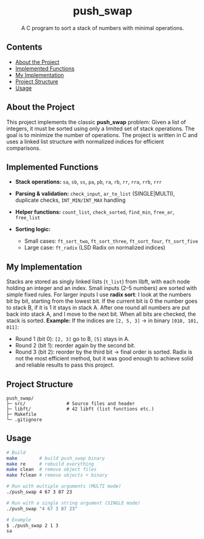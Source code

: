 <!-- PROJECT LOGO -->

<br />
<div align="center">
  <h1>push_swap</h1>

  <p align="center">
    A C program to sort a stack of numbers with minimal operations.  
    <br />
  </p>
</div>

<!-- TABLE OF CONTENTS -->

## Contents

* [About the Project](#about-the-project)
* [Implemented Functions](#implemented-functions)
* [My Implementation](#my-implementation)
* [Project Structure](#project-structure)
* [Usage](#usage)

## About the Project

This project implements the classic **push\_swap** problem:
Given a list of integers, it must be sorted using only a limited set of stack operations. The goal is to minimize the number of operations.
The project is written in C and uses a linked list structure with normalized indices for efficient comparisons.

## Implemented Functions

* **Stack operations:** `sa`, `sb`, `ss`, `pa`, `pb`, `ra`, `rb`, `rr`, `rra`, `rrb`, `rrr`
* **Parsing & validation:** `check_input`, `ar_to_list` (SINGLE|MULTI), duplicate checks, `INT_MIN/INT_MAX` handling
* **Helper functions:** `count_list`, `check_sorted`, `find_min`, `free_ar`, `free_list`
* **Sorting logic:**

  * Small cases: `ft_sort_two`, `ft_sort_three`, `ft_sort_four`, `ft_sort_five`
  * Large case: `ft_radix` (LSD Radix on normalized indices)

## My Implementation

Stacks are stored as singly linked lists (`t_list`) from libft, with each node holding an integer and an index. Small inputs (2–5 numbers) are sorted with simple fixed rules. For larger inputs I use **radix sort**: I look at the numbers bit by bit, starting from the lowest bit. If the current bit is 0 the number goes to stack B, if it is 1 it stays in stack A. After one round all numbers are put back into stack A, and I move to the next bit. When all bits are checked, the stack is sorted.
**Example:** If the indices are `[2, 5, 3]` → in binary `[010, 101, 011]`:

* Round 1 (bit 0): `[2, 3]` go to B, `[5]` stays in A.
* Round 2 (bit 1): reorder again by the second bit.
* Round 3 (bit 2): reorder by the third bit → final order is sorted.
Radix is not the most efficient method, but it was good enough to achieve solid and reliable results to pass this project.

## Project Structure

```
push_swap/
├─ src/               # Source files and header
├─ libft/             # 42 libft (list functions etc.)
├─ Makefile
└─ .gitignore
```

## Usage

```sh
# Build
make        # build push_swap binary
make re     # rebuild everything
make clean  # remove object files
make fclean # remove objects + binary

# Run with multiple arguments (MULTI mode)
./push_swap 4 67 3 87 23

# Run with a single string argument (SINGLE mode)
./push_swap "4 67 3 87 23"

# Example
$ ./push_swap 2 1 3
sa
```
